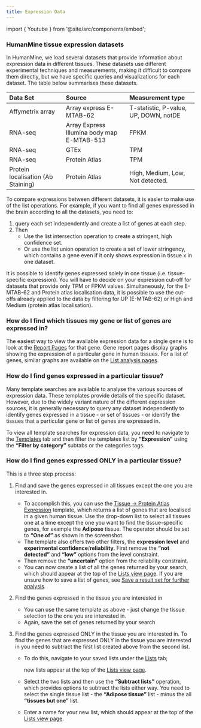 ```yaml
---
title: Expression Data
---
```


import { Youtube } from '@site/src/components/embed';

### HumanMine tissue expression datasets

In HumanMine, we load several datasets that provide information about expression data in different tissues. These datasets use different experimental techniques and measurements, making it difficult to compare them directly, but we have specific queries and visualizations for each dataset. The table below summarises these datasets.

| **Data Set** | Source | **Measurement type** |
| :--- | :--- | :--- |
| Affymetrix array  | Array express E-MTAB-62  | T-statistic, P-value, UP, DOWN, notDE |
| RNA-seq | Array Express Illumina body map E-MTAB-513 | FPKM |
| RNA-seq | GTEx | TPM |
| RNA-seq | Protein Atlas | TPM |
| Protein localisation \(Ab Staining\) | Protein Atlas | High, Medium, Low, Not detected. |

To compare expressions between different datasets, it is easier to make use of the list operations. For example, if you want to find all genes expressed in the brain according to all the datasets, you need to:

1. query each set independently and create a list of genes at each step. 
2. Then 
   * Use the list intersection operation to create a stringent, high confidence set.
   * Or use the list union operation to create a set of lower stringency, which contains a gene even if it only shows expression in tissue x in one dataset.

It is possible to identify genes expressed solely in one tissue \(i.e. tissue-specific expression\). You will have to decide on your expression cut-off for datasets that provide only TPM or FPKM values. Simultaneously, for the E-MTAB-62 and Protein atlas localisation data, it is possible to use the cut-offs already applied to the data by filtering for UP \(E-MTAB-62\) or High and Medium \(protein atlas localisation\).

### How do I find which tissues my gene or list of genes are expressed in?

The easiest way to view the available expression data for a single gene is to look at the [Report Pages](/docs/report-pages) for that gene. Gene report pages display graphs showing the expression of a particular gene in human tissues. For a list of genes, similar graphs are available on the [List analysis pages](/docs/lists/list-analysis-pages).

### How do I find genes expressed in a particular tissue?

Many template searches are available to analyse the various sources of expression data. These templates provide details of the specific dataset. However, due to the widely variant nature of the different expression sources, it is generally necessary to query any dataset independently to identify genes expressed in a tissue - or set of tissues - or identify the tissues that a particular gene or list of genes are expressed in. 

To view all template searches for expression data, you need to navigate to the [Templates](/docs/template-search) tab and then filter the templates list by **“Expression”** using the **“Filter by category”** subtabs or the categories tags.

<Youtube id="hq3dbdVj_AI" size="sm"/>

### How do I find genes expressed ONLY in a particular tissue?

This is a three step process:

1. Find and save the genes expressed in all tissues except the one you are interested in. 

   * To accomplish this, you can use the [Tissue → Protein Atlas Expression](https://www.humanmine.org/humanmine/templates/tissue_proteinatlas2) template, which returns a list of genes that are localised in a given human tissue. Use the drop-down list to select all tissues one at a time except the one you want to find the tissue-specific genes, for example the **Adipose** tissue. The operator should be set to **“One of”** as shown in the screenshot.
   * The template also offers two other filters, the **expression level** and **experimental confidence**/**reliability**. First remove the **“not detected”** and **“low”** options from the level constraint. 
   * Then remove the **“uncertain”** option from the reliability constraint.
   * You can now create a list of all the genes returned by your search, which should appear at the top of the [Lists view page](/docs/lists/lists). If you are unsure how to save a list of genes, see [Save a result set for further analysis](/docs/results-tables#save-a-result-set-for-further-analysis).

2. Find the genes expressed in the tissue you are interested in

   * You can use the same template as above - just change the tissue selection to the one you are interested in. 
   * Again, save the set of genes returned by your search

3. Find the genes expressed ONLY in the tissue you are interested in. To find the genes that are expressed ONLY in the tissue you are interested in you need to subtract the first list created above from the second list. 

   * To do this, navigate to your saved lists under the [Lists](/docs/lists/lists) tab;

     new lists appear at the top of the [Lists view page](/docs/lists/lists).

   * Select the two lists and then use the **“Subtract lists”** operation, which provides options to subtract the lists either way. You need to select the single tissue list - the **“Adipose tissue”** list - minus the all **“tissues but one”** list. 
   * Enter a name for your new list, which should appear at the top of the [Lists view page](/docs/lists/lists).

<Youtube id="q15BFCJxNfE" size="sm"/>
